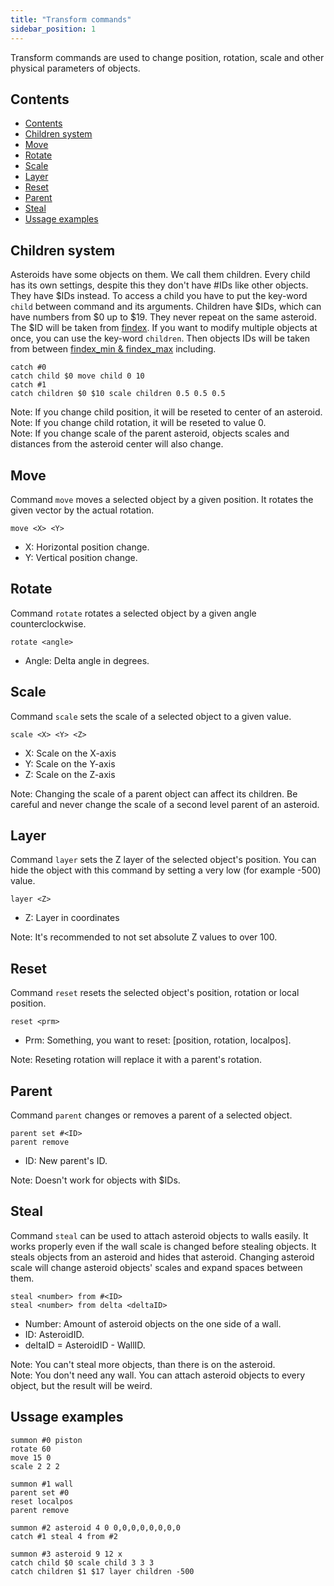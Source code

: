 ```yaml
---
title: "Transform commands"
sidebar_position: 1
---
```


Transform commands are used to change position, rotation, scale and other physical parameters
of objects.

## Contents

- [Contents](#contents)
- [Children system](#children-system)
- [Move](#move)
- [Rotate](#rotate)
- [Scale](#scale)
- [Layer](#layer)
- [Reset](#reset)
- [Parent](#parent)
- [Steal](#steal)
- [Ussage examples](#ussage-examples)

## Children system

Asteroids have some objects on them. We call them children. Every child has its own settings,
despite this they don't have #IDs like other objects. They have $IDs instead. To access a child
you have to put the key-word `child` between command and its arguments. Children have $IDs, which can have numbers from $0 up to $19.
They never repeat on the same asteroid. The $ID will be taken from [findex](./#interpreter-variables). If you want to modify multiple objects at once, you can use
the key-word `children`. Then objects IDs will be taken from between [findex_min & findex_max](./#interpreter-variables) including.

```text showLineNumbers
catch #0
catch child $0 move child 0 10
catch #1
catch children $0 $10 scale children 0.5 0.5 0.5
```

Note: If you change child position, it will be reseted to center of an asteroid.  
Note: If you change child rotation, it will be reseted to value 0.  
Note: If you change scale of the parent asteroid, objects scales and distances from the asteroid center will also change.  


## Move

Command `move` moves a selected object by a given position.
It rotates the given vector by the actual rotation.

```text showLineNumbers
move <X> <Y>
```

- X: Horizontal position change.
- Y: Vertical position change.


## Rotate

Command `rotate` rotates a selected object by a given angle counterclockwise.

```text showLineNumbers
rotate <angle>
```

- Angle: Delta angle in degrees.


## Scale

Command `scale` sets the scale of a selected object to a given value.

```text showLineNumbers
scale <X> <Y> <Z>
```

- X: Scale on the X-axis
- Y: Scale on the Y-axis
- Z: Scale on the Z-axis

Note: Changing the scale of a parent object can affect its children. Be careful and
never change the scale of a second level parent of an asteroid.


## Layer

Command `layer` sets the Z layer of the selected object's position. You can hide the object
with this command by setting a very low (for example -500) value.

```text showLineNumbers
layer <Z>
```

- Z: Layer in coordinates

Note: It's recommended to not set absolute Z values to over 100.


## Reset

Command `reset` resets the selected object's position, rotation or local position.

```text showLineNumbers
reset <prm>
```

- Prm: Something, you want to reset: [position, rotation, localpos].

Note: Reseting rotation will replace it with a parent's rotation.


## Parent

Command `parent` changes or removes a parent of a selected object.

```text showLineNumbers
parent set #<ID>
parent remove
```

- ID: New parent's ID.

Note: Doesn't work for objects with $IDs.


## Steal

Command `steal` can be used to attach asteroid objects to walls easily.
It works properly even if the wall scale is changed before stealing objects. It
steals objects from an asteroid and hides that asteroid. Changing asteroid
scale will change asteroid objects' scales and expand spaces between them.

```text showLineNumbers
steal <number> from #<ID>
steal <number> from delta <deltaID>
```

- Number: Amount of asteroid objects on the one side of a wall.
- ID: AsteroidID.
- deltaID = AsteroidID - WallID.

Note: You can't steal more objects, than there is on the asteroid.  
Note: You don't need any wall. You can attach asteroid objects to every
object, but the result will be weird.


## Ussage examples

```text showLineNumbers
summon #0 piston
rotate 60
move 15 0
scale 2 2 2

summon #1 wall
parent set #0
reset localpos
parent remove

summon #2 asteroid 4 0 0,0,0,0,0,0,0,0
catch #1 steal 4 from #2

summon #3 asteroid 9 12 x
catch child $0 scale child 3 3 3
catch children $1 $17 layer children -500
```
